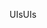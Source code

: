 <span data-ttu-id="fec0b-101">UIs</span><span class="sxs-lookup"><span data-stu-id="fec0b-101">UIs</span></span>